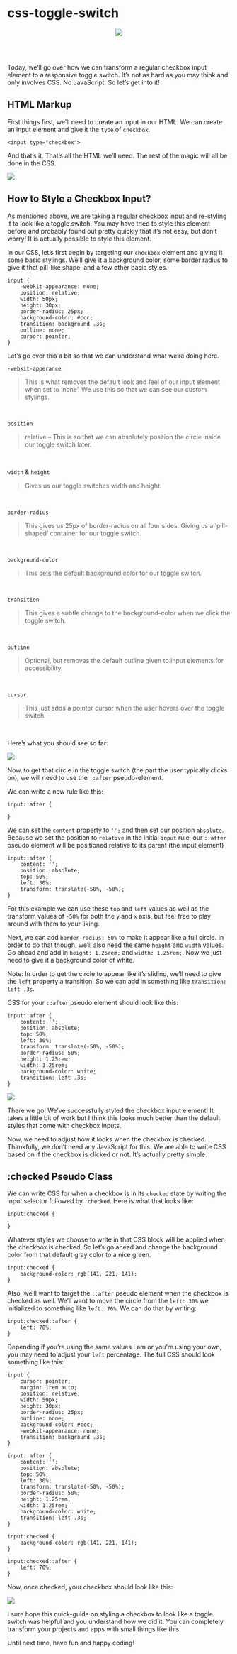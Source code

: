 # css-toggle-switch
<div align="center">
    <img src="./assets/toggles.png">
</div>

<br><br>

Today, we’ll go over how we can transform a regular checkbox input element to a responsive toggle switch. It’s not as hard as you may think and only involves CSS. No JavaScript. So let’s get into it!

## HTML Markup
First things first, we’ll need to create an input in our HTML. We can create an input element and give it the `type` of `checkbox`.

```
<input type="checkbox">
```
And that’s it. That’s all the HTML we’ll need. The rest of the magic will all be done in the CSS.

<img src="./assets/checkbox.png">

## How to Style a Checkbox Input?

As mentioned above, we are taking a regular checkbox input and re-styling it to look like a toggle switch. You may have tried to style this element before and probably found out pretty quickly that it’s not easy, but don’t worry! It is actually possible to style this element.

In our CSS, let’s first begin by targeting our `checkbox` element and giving it some basic stylings. We’ll give it a background color, some border radius to give it that pill-like shape, and a few other basic styles.

```
input {
    -webkit-appearance: none;
    position: relative;
    width: 50px;
    height: 30px;
    border-radius: 25px;
    background-color: #ccc;
    transition: background .3s;
    outline: none;
    cursor: pointer;
}
```

Let’s go over this a bit so that we can understand what we’re doing here.

`-webkit-apperance`
> This is what removes the default look and feel of our input element when set to ‘none’. We use this so that we can see our custom stylings.

<br>

`position`
> relative – This is so that we can absolutely position the circle inside our toggle switch later.

<br>

`width` & `height`
> Gives us our toggle switches width and height.

<br>

`border-radius`
> This gives us 25px of border-radius on all four sides. Giving us a ‘pill-shaped’ container for our toggle switch.

<br>

`background-color`
> This sets the default background color for our toggle switch.

<br>

`transition`
> This gives a subtle change to the background-color when we click the toggle switch.

<br>

`outline`
> Optional, but removes the default outline given to input elements for accessibility.

<br>

`cursor`
> This just adds a pointer cursor when the user hovers over the toggle switch.

<br>

Here’s what you should see so far:

<img src="./assets/toggle1.png">

Now, to get that circle in the toggle switch (the part the user typically clicks on), we will need to use the `::after` pseudo-element.

We can write a new rule like this:

```
input::after { 

}
```

We can set the `content` property to `'';` and then set our position `absolute`. Because we set the position to `relative` in the initial `input` rule, our `::after` pseudo element will be positioned relative to its parent (the input element)

```
input::after {
    content: '';
    position: absolute;
    top: 50%;
    left: 30%;
    transform: translate(-50%, -50%);
}
```

For this example we can use these `top` and `left` values as well as the transform values of `-50%` for both the `y` and `x` axis, but feel free to play around with them to your liking.

Next, we can add `border-radius: 50%` to make it appear like a full circle. In order to do that though, we’ll also need the same `height` and `width` values. Go ahead and add in `height: 1.25rem;` and `width: 1.25rem;`. Now we just need to give it a background color of white.

Note: In order to get the circle to appear like it’s sliding, we’ll need to give the `left` property a transition. So we can add in something like `transition: left .3s`.

CSS for your `::after` pseudo element should look like this:

```
input::after {
    content: '';
    position: absolute;
    top: 50%;
    left: 30%;
    transform: translate(-50%, -50%);
    border-radius: 50%;
    height: 1.25rem;
    width: 1.25rem;
    background-color: white;
    transition: left .3s;
}
```

<img src="./assets/toggle2.png">

There we go! We’ve successfully styled the checkbox input element! It takes a little bit of work but I think this looks much better than the default styles that come with checkbox inputs.

Now, we need to adjust how it looks when the checkbox is checked. Thankfully, we don’t need any JavaScript for this. We are able to write CSS based on if the checkbox is clicked or not. It’s actually pretty simple.

## :checked Pseudo Class

We can write CSS for when a checkbox is in its `checked` state by writing the input selector followed by `:checked`. Here is what that looks like:

```
input:checked {

}
```

Whatever styles we choose to write in that CSS block will be applied when the checkbox is checked. So let’s go ahead and change the background color from that default gray color to a nice green.

```
input:checked {
    background-color: rgb(141, 221, 141);
}
```

Also, we’ll want to target the `::after` pseudo element when the checkbox is checked as well. We’ll want to move the circle from the `left: 30%` we initialized to something like `left: 70%`. We can do that by writing:

```
input:checked::after {
    left: 70%;
}
```

Depending if you’re using the same values I am or you’re using your own, you may need to adjust your `left` percentage. The full CSS should look something like this:
```
input {
    cursor: pointer;
    margin: 1rem auto;
    position: relative;
    width: 50px;
    height: 30px;
    border-radius: 25px;
    outline: none;
    background-color: #ccc;
    -webkit-appearance: none;
    transition: background .3s;
}

input::after {
    content: '';
    position: absolute;
    top: 50%;
    left: 30%;
    transform: translate(-50%, -50%);
    border-radius: 50%;
    height: 1.25rem;
    width: 1.25rem;
    background-color: white;
    transition: left .3s;
}

input:checked {
    background-color: rgb(141, 221, 141);
}

input:checked::after {
    left: 70%;
}
```
Now, once checked, your checkbox should look like this:

<img src="./assets/toggle3.png">

I sure hope this quick-guide on styling a checkbox to look like a toggle switch was helpful and you understand how we did it. You can completely transform your projects and apps with small things like this.

Until next time, have fun and happy coding!